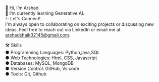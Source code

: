 👋 Hi, I’m Arshad
<br>
🌱 I’m currently learning Generative AI.
<br>
✨ Let's Connect!
<br>
I'm always open to collaborating on exciting projects or discussing new ideas. Feel free to reach out via LinkedIn or email me at arshadshaik32145@gmail.com.
<br>

🛠 Skills
<br>
● Programming Languages: Python,java,SQL 
<br>
● Web Technologies: Html, CSS, Javascript 
<br>
● Databases: MySQL, MongoDB
<br>
● Version Control: GitHub, Vs code
<br>
● Tools: Git, Github 

<!--
**SHAIK-ARSHAD191/SHAIK-ARSHAD191** is a ✨ _special_ ✨ repository because its `README.md` (this file) appears on your GitHub profile.

Here are some ideas to get you started:

- 🔭 I’m currently working on ...
- 🌱 I’m currently learning ...
- 👯 I’m looking to collaborate on ...
- 🤔 I’m looking for help with ...
- 💬 Ask me about ...
- 📫 How to reach me: ...
- 😄 Pronouns: ...
- ⚡ Fun fact: ...
-->
